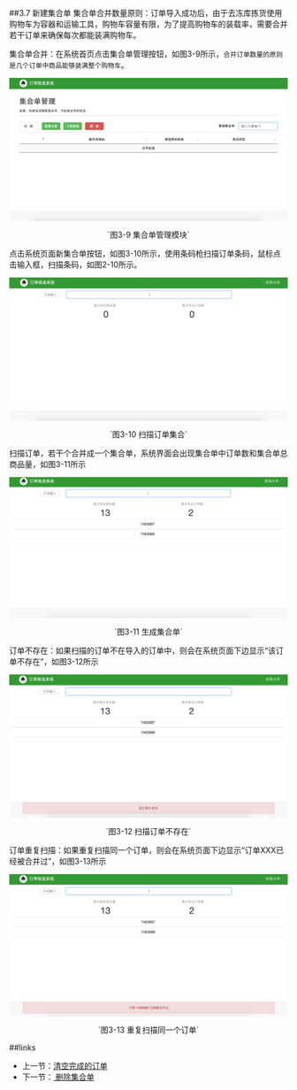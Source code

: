 ##3.7  新建集合单
集合单合并数量原则：订单导入成功后，由于去冻库拣货使用购物车为容器和运输工具，购物车容量有限，为了提高购物车的装载率，需要合并若干订单来确保每次都能装满购物车。

集合单合并：在系统首页点击集合单管理按钮，如图3-9所示，`合并订单数量的原则是几个订单中商品能够装满整个购物车`。



<img src="images/集合单管理首页.png" width = "" height = "" alt="拣选系统" align=center />
 <p align=center> `图3-9 集合单管理模块` </p>

点击系统页面新集合单按钮，如图3-10所示，使用条码枪扫描订单条码，鼠标点击输入框，扫描条码，如图2-10所示。

<img src="images/合并订单.png" width = "" height = "" alt="拣选系统" align=center />
 <p align=center> `图3-10 扫描订单集合` </p>


扫描订单，若干个合并成一个集合单，系统界面会出现集合单中订单数和集合单总商品量，如图3-11所示

<img src="images/新集合单1.png" width = "" height = "" alt="拣选系统" align=center />
 <p align=center> `图3-11 生成集合单` </p>

订单不存在：如果扫描的订单不在导入的订单中，则会在系统页面下边显示“该订单不存在”，如图3-12所示

<img src="images/新集合单订单不存在.png" width = "" height = "" alt="拣选系统" align=center />
 <p align=center> `图3-12 扫描订单不存在` </p>

订单重复扫描：如果重复扫描同一个订单，则会在系统页面下边显示“订单XXX已经被合并过”，如图3-13所示

<img src="images/新集合单订单已合并.png" width = "" height = "" alt="拣选系统" align=center />
 <p align=center> `图3-13 重复扫描同一个订单` </p>

##links
 + 上一节：[清空完成的订单](3.6.md)
 + 下一节：[ 删除集合单](3.8.md)
